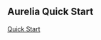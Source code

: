 ## Aurelia Quick Start

[Quick Start](http://aurelia.io/docs.html#/aurelia/framework/1.0.0-beta.1.2.4/doc/article/getting-started "Quick Start")